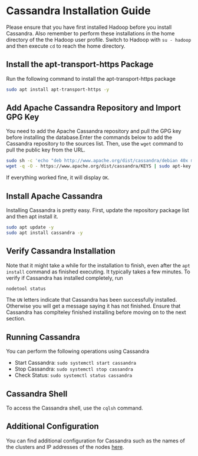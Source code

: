 # Cassandra Installation Guide
Please ensure that you have first installed Hadoop before you install Cassandra. Also remember to perform these installations in the home directory of the the Hadoop user profile. Switch to Hadoop with ```su - hadoop``` and then execute ```cd``` to reach the home directory.

## Install the apt-transport-https Package
Run the following command to install the apt-transport-https package
```sh
sudo apt install apt-transport-https -y
```

## Add Apache Cassandra Repository and Import GPG Key
You need to add the Apache Cassandra repository and pull the GPG key before installing the database.Enter the commands below to add the Cassandra repository to the sources list. Then, use the ```wget``` command to pull the public key from the URL.
```sh
sudo sh -c 'echo "deb http://www.apache.org/dist/cassandra/debian 40x main" > /etc/apt/sources.list.d/cassandra.list'
wget -q -O - https://www.apache.org/dist/cassandra/KEYS | sudo apt-key add -
```
If everything worked fine, it will display ```OK```.

## Install Apache Cassandra
Installing Cassandra is pretty easy. First, update the repository package list and then apt install it.
```sh
sudo apt update -y
sudo apt install cassandra -y
```

## Verify Cassandra Installation
Note that it might take a while for the installation to finish, even after the ```apt install``` command as finished executing. It typically takes a few minutes. 
To verify if Cassandra has installed completely, run
```sh
nodetool status
```
The ```UN``` letters indicate that Cassandra has been successfully installed. Otherwise you will get a message saying it has not finished. Ensure that Cassandra has complteley finished installing before moving on to the next section.

## Running Cassandra

You can perform the following operations using Cassandra
* Start Cassandra: ```sudo systemctl start cassandra```
* Stop Cassandra: ```sudo systemctl stop cassandra```
* Check Status: ```sudo systemctl status cassandra```

## Cassandra Shell
To access the Cassandra shell, use the ```cqlsh``` command.

## Additional Configuration
You can find additional configuration for Cassandra such as the names of the clusters and IP addresses of the nodes [here](https://phoenixnap.com/kb/install-cassandra-on-ubuntu).
